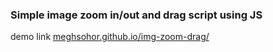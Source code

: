<h3>Simple image zoom in/out and drag script using JS</h3>
<p>demo link <a target="_blank" href="https://meghsohor.github.io/img-zoom-drag/">meghsohor.github.io/img-zoom-drag/</a></p>
